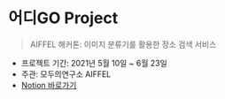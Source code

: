 # 어디GO Project
> AIFFEL 해커톤: 이미지 분류기를 활용한 장소 검색 서비스
- 프로젝트 기간: 2021년 5월 10일 ~ 6월 23일
- 주관: 모두의연구소 AIFFEL
- [Notion 바로가기](https://www.notion.so/GO-18001f3595234192a07b43f051528bc4)